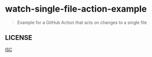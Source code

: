 # watch-single-file-action-example

> Example for a GitHub Action that acts on changes to a single file

## LICENSE

[ISC](LICENSE)
